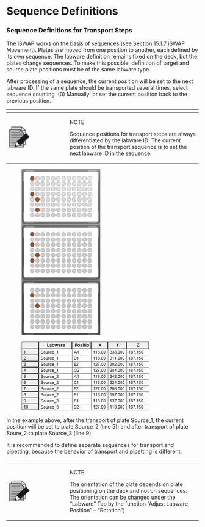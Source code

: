 # Sequence Definitions

### Sequence Definitions for Transport Steps

The iSWAP works on the basis of sequences (see Section 15.1.7 iSWAP Movement). Plates are moved from one position to another, each defined by its own sequence. The labware definition remains fixed on the deck, but the plates change sequences. To make this possible, definition of target and source plate positions must be of the same labware type.

After processing of a sequence, the current position will be set to the next labware ID. If the same plate should be transported several times, select sequence counting '(0) Manually' or set the current position back to the previous position.

<table data-header-hidden><thead><tr><th width="145"></th><th></th></tr></thead><tbody><tr><td><img src="../../../.gitbook/assets/image (10) (1) (1) (1) (1) (1) (1) (1).png" alt="" data-size="original"></td><td><p>NOTE</p><p>Sequence positions for transport steps are always differentiated by the labware ID. The current position of the transport sequence is to set the next labware ID in the sequence.</p></td></tr></tbody></table>

<div>

<figure><img src="../../../.gitbook/assets/image (93) (1).png" alt=""><figcaption></figcaption></figure>

 

<figure><img src="../../../.gitbook/assets/image (94) (1).png" alt=""><figcaption></figcaption></figure>

</div>

In the example above, after the transport of plate Source\_1, the current position will be set to plate Source\_2 (line 5); and after transport of plate Soure\_2 to plate Source\_3 (line 9).&#x20;

It is recommended to define separate sequences for transport and pipetting, because the behavior of transport and pipetting is different.&#x20;

<table data-header-hidden><thead><tr><th width="145"></th><th></th></tr></thead><tbody><tr><td><img src="../../../.gitbook/assets/image (10) (1) (1) (1) (1) (1) (1) (1).png" alt="" data-size="original"></td><td><p>NOTE</p><p>The orientation of the plate depends on plate positioning on the deck and not on sequences. The orientation can be changed under the “Labware” Tab by the function ”Adjust Labware Position” – “Rotation”)</p></td></tr></tbody></table>


